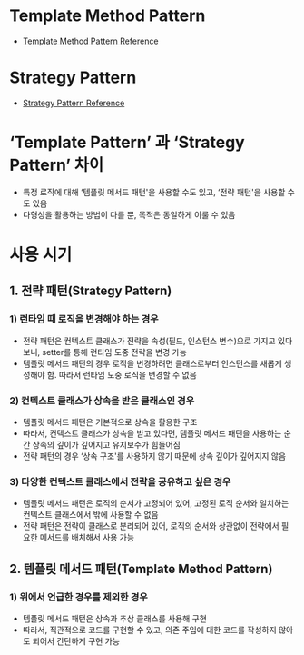 # Template Method Pattern

- [Template Method Pattern Reference](https://github.com/dheldh77/groupstudy_samsung_mechatronics_RnD/blob/master/oop_design_patterns/2022_03_08/summary.md#3-%ED%85%9C%ED%94%8C%EB%A6%BF-%EB%A9%94%EC%84%9C%EB%93%9Ctemplate-method-%ED%8C%A8%ED%84%B4)

# Strategy Pattern

- [Strategy Pattern Reference](https://github.com/dheldh77/groupstudy_samsung_mechatronics_RnD/blob/master/oop_design_patterns/2022_03_08/summary.md#1-%EC%A0%84%EB%9E%B5strategy-%ED%8C%A8%ED%84%B4)

# ‘Template Pattern’ 과 ‘Strategy Pattern’ 차이

- 특정 로직에 대해 ‘템플릿 메서드 패턴'을 사용할 수도 있고, ‘전략 패턴'을 사용할 수도 있음
- 다형성을 활용하는 방법이 다를 뿐, 목적은 동일하게 이룰 수 있음

# 사용 시기

## 1. 전략 패턴(Strategy Pattern)

### 1) 런타임 때 로직을 변경해야 하는 경우

- 전략 패턴은 컨텍스트 클래스가 전략을 속성(필드, 인스턴스 변수)으로 가지고 있다보니, setter를 통해 런타임 도중 전략을 변경 가능
- 템플릿 메서드 패턴의 경우 로직을 변경하려면 클래스로부터 인스턴스를 새롭게 생성해야 함. 따라서 런타임 도중 로직을 변경할 수 없음

### 2) 컨텍스트 클래스가 상속을 받은 클래스인 경우

- 템플릿 메서드 패턴은 기본적으로 상속을 활용한 구조
- 따라서, 컨텍스트 클래스가 상속을 받고 있다면, 템플릿 메서드 패턴을 사용하는 순간 상속의 깊이가 깊어지고 유지보수가 힘들어짐
- 전략 패턴의 경우 ‘상속 구조'를 사용하지 않기 때문에 상속 깊이가 깊어지지 않음

### 3) 다양한 컨텍스트 클래스에서 전략을 공유하고 싶은 경우

- 템플릿 메서드 패턴은 로직의 순서가 고정되어 있어, 고정된 로직 순서와 일치하는 컨텍스트 클래스에서 밖에 사용할 수 없음
- 전략 패턴은 전략이 클래스로 분리되어 있어, 로직의 순서와 상관없이 전략에서 필요한 메서드를 배치해서 사용 가능

## 2. 템플릿 메서드 패턴(Template Method Pattern)

### 1) 위에서 언급한 경우를 제외한 경우

- 템플릿 메서드 패턴은 상속과 추상 클래스를 사용해 구현
- 따라서, 직관적으로 코드를 구현할 수 있고, 의존 주입에 대한 코드를 작성하지 않아도 되어서 간단하게 구현 가능
